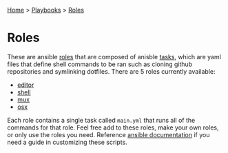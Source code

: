 [Home](../../README.md) > [Playbooks](../) > [Roles](./)

# Roles

These are ansible
[roles](http://docs.ansible.com/ansible/playbooks_roles.html#roles) that are
composed of anisble
[tasks](http://docs.ansible.com/ansible/playbooks_intro.html), which are yaml
files that define shell commands to be ran such as cloning github repositories
and symlinking dotfiles.  There are 5 roles currently available:

- [editor](./editor)
- [shell](./shell)
- [mux](./mux)
- [osx](./osx)

Each role contains a single task called `main.yml` that runs all of the commands
for that role. Feel free add to these roles, make your own roles, or only use
the roles you need.  Reference [ansible
documentation](http://docs.ansible.com/ansible/index.html) if you need a guide
in customizing these scripts.

